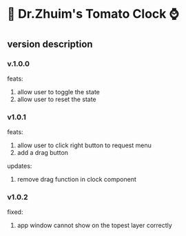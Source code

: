 # :tomato: Dr.Zhuim's Tomato Clock :watch:

## version description

### v.1.0.0

feats:

1. allow user to toggle the state 
2. allow user to reset the state

### v1.0.1

feats:
1. allow user to click right button to request menu
2. add a drag button

updates:

1. remove drag function in clock component


### v1.0.2

fixed:

1. app window cannot show on the topest layer correctly
